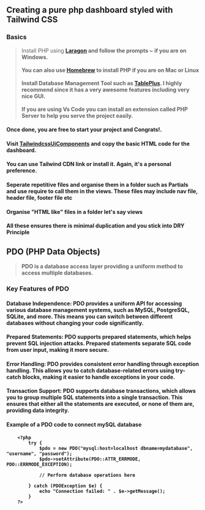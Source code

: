 ## Creating a pure php dashboard styled with Tailwind CSS

### Basics
>Install PHP using [<b>Laragon<b>](https://laragon.org/download/) and follow the prompts ~ if you are on Windows. <br><br>
>You can also use [<b>Homebrew</b>](https://brew.sh/) to install PHP if you are on Mac or Linux <br><br>
>Install Database Management Tool such as [<b>TablePlus</b>](https://tableplus.com/). I highly recommend since it has a very awesome features including very nice GUI.<br><br>
>If you are using <b>Vs Code</b> you can install an extension called <b> PHP Server</b> to help you serve the project easily.

#### Once done, you are free to start your project and <b>Congrats!</b>.

#### Visit [<b>TailwindcssUiComponents</b>](https://tailwindui.com/components/application-ui/application-shells/stacked) and copy the basic HTML code for the dashboard. 
#### You can use Tailwind CDN link or install it. Again, it's a personal preference.

#### Seperate repetitive files and organise them in a folder such as <b>Partials<b> and use require to call them in the views. These files may include nav file, header file, footer file etc
#### Organise "HTML like" files in a folder let's say <b>views</b>
#### All these ensures there is minimal duplication and you stick into <b>DRY Principle</b>

## PDO (PHP Data Objects)
> <b>PDO</b> is a database access layer providing a uniform method to access multiple databases. 
### Key Features of PDO
#### <b>Database Independence:</b> PDO provides a uniform API for accessing various database management systems, such as MySQL, PostgreSQL, SQLite, and more. This means you can switch between different databases without changing your code significantly.<br>
#### <b>Prepared Statements:</b> PDO supports prepared statements, which helps prevent SQL injection attacks. Prepared statements separate SQL code from user input, making it more secure.<br>
#### <b>Error Handling:</b> PDO provides consistent error handling through exception handling. This allows you to catch database-related errors using try-catch blocks, making it easier to handle exceptions in your code.<br>
#### <b>Transaction Support: </b>PDO supports database transactions, which allows you to group multiple SQL statements into a single transaction. This ensures that either all the statements are executed, or none of them are, providing data integrity.

#### Example of a PDO code to connect mySQL database

        <?php
            try {
                $pdo = new PDO("mysql:host=localhost dbname=mydatabase", "username", "password");
                $pdo->setAttribute(PDO::ATTR_ERRMODE, PDO::ERRMODE_EXCEPTION);

                // Perform database operations here

            } catch (PDOException $e) {
                echo "Connection failed: " . $e->getMessage();
            }
        ?>








